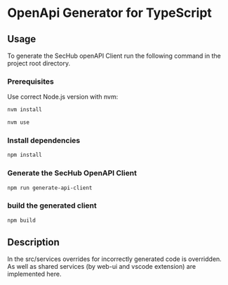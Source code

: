 <!-- SPDX-License-Identifier: MIT --->
# OpenApi Generator for TypeScript

## Usage

To generate the SecHub openAPI Client run the following command in the project root directory.

### Prerequisites

Use correct Node.js version with nvm:

```bash
nvm install 
```

```bash
nvm use
```

### Install dependencies

```bash
npm install
```

### Generate the SecHub OpenAPI Client

```bash
npm run generate-api-client
 ```

### build the generated client

```bash
npm build
```

## Description

In the src/services overrides for incorrectly generated code is overridden.
As well as shared services (by web-ui and vscode extension) are implemented here.